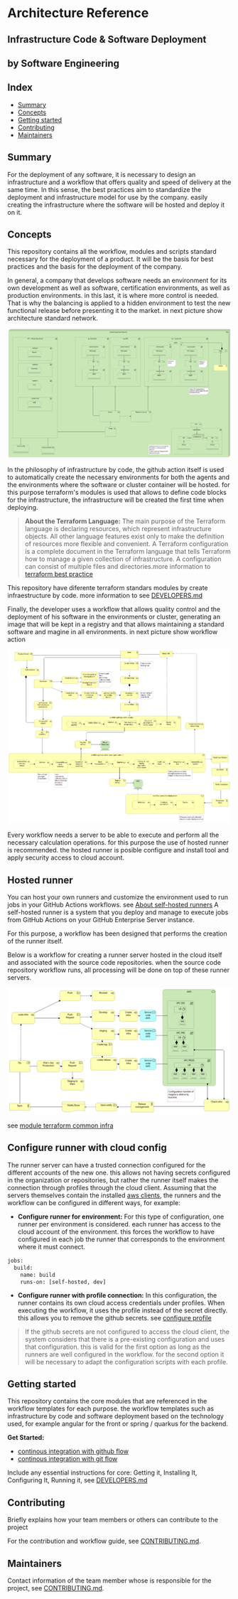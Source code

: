 # Architecture Reference 
## Infrastructure Code & Software Deployment
## by Software Engineering

Index
----
- [Summary](#Summary)
- [Concepts](#Concepts)
- [Getting started](#Getting-started)
- [Contributing](#Contributing)
- [Maintainers](#Maintainers)


Summary
---
For the deployment of any software, it is necessary to design an infrastructure and a workflow that offers quality and speed of delivery at the same time. In this sense, the best practices aim to standardize the deployment and infrastructure model for use by the company. easily creating the infrastructure where the software will be hosted and deploy it on it.

Concepts
---
This repository contains all the workflow, modules and scripts standard necessary for the deployment of a product. 
It will be the basis for best practices and the basis for the deployment of the company.

In general, a company that develops software needs an environment for its own development as well as software, certification environments, as well as production environments. in this last, it is where more control is needed.
That is why the balancing is applied to a hidden environment to test the new functional release before presenting it to the market. in next picture show architecture standard network.

![Network Environment](./images/docs/project-template/vpc-network.png) 

In the philosophy of infrastructure by code, the github action itself is used to automatically create the necessary environments for both the agents and the environments where the software or cluster container will be hosted. 
for this purpose terraform's modules is used that allows to define code blocks for the infrastructure, the infrastructure will be created the first time when deploying.

>**About the Terraform Language:** The main purpose of the Terraform language is declaring resources, which represent infrastructure objects. All other language features exist only to make the definition of resources more flexible and convenient.
A Terraform configuration is a complete document in the Terraform language that tells Terraform how to manage a given collection of infrastructure. A configuration can consist of multiple files and directories.more information to [terraform best practice](https://github.com/Iberia-Ent/software-engineering--best-practices--iac--terraform--documentation)

This repository have diferente terraform standars modules by create infraestructure by code. more information to see [DEVELOPERS.md](./DEVELOPERS.md)

Finally, the developer uses a workflow that allows quality control and the deployment of his software in the environments or cluster, generating an image that will be kept in a registry and that allows maintaining a standard software and magine in all environments.
in next picture show workflow action

![Deploy software](./images/docs/project-template/DeveloperFlow.png)

Every workflow needs a server to be able to execute and perform all the necessary calculation operations. for this purpose the use of hosted runner is recommended. the hosted runner is posible configure and install tool and apply security access to cloud account. 

Hosted runner
---
You can host your own runners and customize the environment used to run jobs in your GitHub Actions workflows. see [About self-hosted runners](https://docs.github.com/en/enterprise-server@3.3/actions/hosting-your-own-runners/about-self-hosted-runners) 
A self-hosted runner is a system that you deploy and manage to execute jobs from GitHub Actions on your GitHub Enterprise Server instance.

For this purpose, a workflow has been designed that performs the creation of the runner itself.

Below is a workflow for creating a runner server hosted in the cloud itself and associated with the source code repositories. when the source code repository workflow runs, all processing will be done on top of these runner servers.

![runner installed](./images/docs/project-template/Deployment-Infrastructure.png)

see [module terraform common infra]( https://github.com/Iberia-Ent/software-engineering--deployments-sdlc-common--infra)

## Configure runner with cloud config
The runner server can have a trusted connection configured for the different accounts of the new one. this allows not having secrets configured in the organization or repositories, but rather the runner itself makes the connection through profiles through the cloud client. 
Assuming that the servers themselves contain the installed [aws clients](https://docs.aws.amazon.com/cli/latest/userguide/getting-started-install.html), the runners and the workflow can be configured in different ways, for example:

- **Configure runner for environment:** For this type of configuration, one runner per environment is considered. each runner has access to the cloud account of the environment. this forces the workflow to have configured in each job the runner that corresponds to the environment where it must connect.
````
jobs:
  build:
    name: build
    runs-on: [self-hosted, dev]
````
- **Configure runner with profile connection:** In this configuration, the runner contains its own cloud access credentials under profiles. When executing the workflow, it uses the profile instead of the secret directly. this allows you to remove the github secrets. see [configure profile]( https://docs.aws.amazon.com/cli/latest/userguide/cli-configure-files.html)

>If the github secrets are not configured to access the cloud client, the system considers that there is a pre-existing configuration and uses that configuration. this is valid for the first option as long as the runners are well configured in the workflow. for the second option it will be necessary to adapt the configuration scripts with each profile.

Getting started
---
This repository contains the core modules that are referenced in the workflow templates for each purpose.
the workflow templates such as infrastructure by code and software deployment based on the technology used, for example angular for the front or spring / quarkus for the backend.

**Get Started:**
- [continous integration with github flow](https://github.com/Iberia-Ent/software-engineering--getting-started--github--flow)
- [continous integration with git flow](https://github.com/Iberia-Ent/software-engineering--getting-started--git--flow)

Include any essential instructions for core: Getting it, Installing It, Configuring It, Running it, see [DEVELOPERS.md](./DEVELOPERS.md)

Contributing
---
Briefly explains how your team members or others can contribute to the project

For the contribution and workflow guide, see [CONTRIBUTING.md](./CONTRIBUTING.md).

Maintainers
---
Contact information of the team member whose is responsible for the project, see [CONTRIBUTING.md](./CONTRIBUTING.md).
